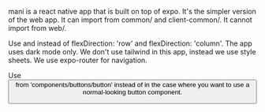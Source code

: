 mani is a react native app that is built on top of expo. It's the simpler version of the web app. It can import from common/ and client-common/. It cannot import from web/.

Use <Row> and <Col> instead of flexDirection: 'row' and flexDirection: 'column'.
The app uses dark mode only.
We don't use tailwind in this app, instead we use style sheets.
We use expo-router for navigation.

Use <Button> from 'components/buttons/button' instead of <TouchableOpacity> in the case where you want to use a normal-looking button component.
